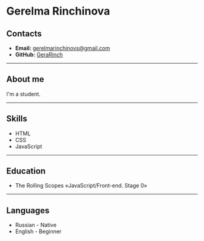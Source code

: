 # Gerelma Rinchinova
## Contacts
- **Email:** [gerelmarinchinovs@gmail.com](mailto:gerelmarinchinovs@gmail.com)
- **GitHub:** [GeraRinch](https://github.com/GeraRinch)

---

## About me
I'm a student.

---

## Skills
- HTML
- CSS
- JavaScript

---

## Education
-  The Rolling Scopes «JavaScript/Front-end. Stage 0»

---

## Languages
- Russian - Native
- English - Beginner
